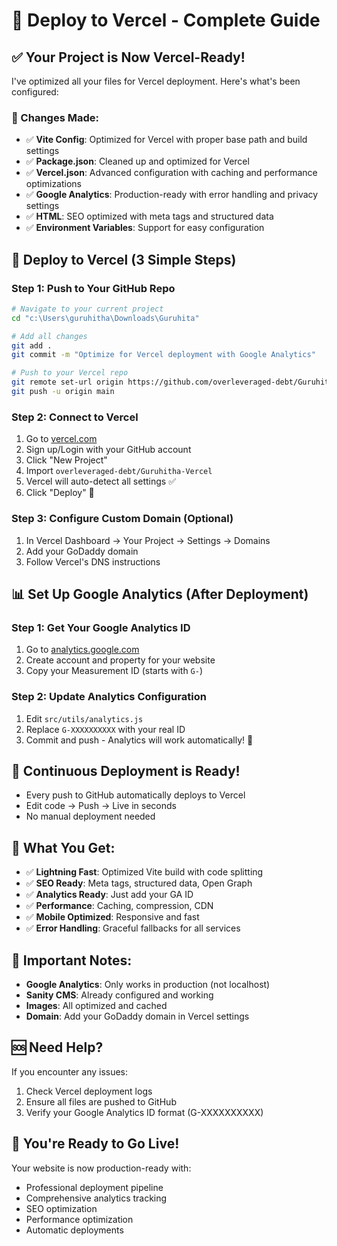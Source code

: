 # 🚀 Deploy to Vercel - Complete Guide

## ✅ Your Project is Now Vercel-Ready!

I've optimized all your files for Vercel deployment. Here's what's been configured:

### 🔧 Changes Made:
- ✅ **Vite Config**: Optimized for Vercel with proper base path and build settings
- ✅ **Package.json**: Cleaned up and optimized for Vercel
- ✅ **Vercel.json**: Advanced configuration with caching and performance optimizations
- ✅ **Google Analytics**: Production-ready with error handling and privacy settings
- ✅ **HTML**: SEO optimized with meta tags and structured data
- ✅ **Environment Variables**: Support for easy configuration

## 🚀 Deploy to Vercel (3 Simple Steps)

### Step 1: Push to Your GitHub Repo

```bash
# Navigate to your current project
cd "c:\Users\guruhitha\Downloads\Guruhita"

# Add all changes
git add .
git commit -m "Optimize for Vercel deployment with Google Analytics"

# Push to your Vercel repo
git remote set-url origin https://github.com/overleveraged-debt/Guruhitha-Vercel.git
git push -u origin main
```

### Step 2: Connect to Vercel
1. Go to [vercel.com](https://vercel.com)
2. Sign up/Login with your GitHub account
3. Click "New Project"
4. Import `overleveraged-debt/Guruhitha-Vercel`
5. Vercel will auto-detect all settings ✅
6. Click "Deploy" 🚀

### Step 3: Configure Custom Domain (Optional)
1. In Vercel Dashboard → Your Project → Settings → Domains
2. Add your GoDaddy domain
3. Follow Vercel's DNS instructions

## 📊 Set Up Google Analytics (After Deployment)

### Step 1: Get Your Google Analytics ID
1. Go to [analytics.google.com](https://analytics.google.com)
2. Create account and property for your website
3. Copy your Measurement ID (starts with `G-`)

### Step 2: Update Analytics Configuration
1. Edit `src/utils/analytics.js`
2. Replace `G-XXXXXXXXXX` with your real ID
3. Commit and push - Analytics will work automatically! 🎉

## 🔄 Continuous Deployment is Ready!
- Every push to GitHub automatically deploys to Vercel
- Edit code → Push → Live in seconds
- No manual deployment needed

## 🎯 What You Get:
- ✅ **Lightning Fast**: Optimized Vite build with code splitting
- ✅ **SEO Ready**: Meta tags, structured data, Open Graph
- ✅ **Analytics Ready**: Just add your GA ID
- ✅ **Performance**: Caching, compression, CDN
- ✅ **Mobile Optimized**: Responsive and fast
- ✅ **Error Handling**: Graceful fallbacks for all services

## 🚨 Important Notes:
- **Google Analytics**: Only works in production (not localhost)
- **Sanity CMS**: Already configured and working
- **Images**: All optimized and cached
- **Domain**: Add your GoDaddy domain in Vercel settings

## 🆘 Need Help?
If you encounter any issues:
1. Check Vercel deployment logs
2. Ensure all files are pushed to GitHub
3. Verify your Google Analytics ID format (G-XXXXXXXXXX)

## 🎉 You're Ready to Go Live!
Your website is now production-ready with:
- Professional deployment pipeline
- Comprehensive analytics tracking
- SEO optimization
- Performance optimization
- Automatic deployments
